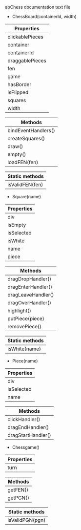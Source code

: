 abChess documentation text file


* ChessBoard(containerId, width)

|Properties
|---------------
|clickablePieces
|container
|containerId
|draggablePieces
|fen
|game
|hasBorder
|isFlipped
|squares
|width

|Methods
|---------------
|bindEventHandlers()
|createSquares()
|draw()
|empty()
|loadFEN(fen)

|Static methods
|---------------
|isValidFEN(fen)


* Square(name)

|Properties
|---------------
|div
|isEmpty
|isSelected
|isWhite
|name
|piece

|Methods
|---------------
|dragDropHandler()
|dragEnterHandler()
|dragLeaveHandler()
|dragOverHandler()
|highlight()
|putPiece(piece)
|removePiece()

|Static methods
|---------------
|isWhite(name)


* Piece(name)

|Properties
|---------------
|div
|isSelected
|name

|Methods
|---------------
|clickHandler()
|dragEndHandler()
|dragStartHandler()


* Chessgame()

|Properties
|---------------
|turn

|Methods
|---------------
|getFEN()
|getPGN()

|Static methods
|---------------
|isValidPGN(pgn)
